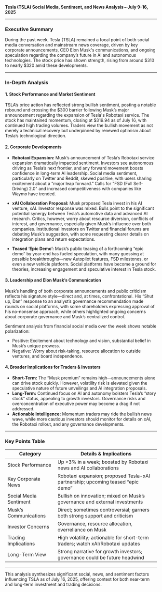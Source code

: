 **Tesla (TSLA) Social Media, Sentiment, and News Analysis – July 9–16, 2025**

---

### Executive Summary

During the past week, Tesla (TSLA) remained a focal point of both social media conversation and mainstream news coverage, driven by key corporate announcements, CEO Elon Musk's communications, and ongoing speculation regarding the company’s future in AI and autonomous technologies. The stock price has shown strength, rising from around $310 to nearly $320 amid these developments.

---

### In-Depth Analysis

#### 1. Stock Performance and Market Sentiment
TSLA’s price action has reflected strong bullish sentiment, posting a notable rebound and crossing the $300 barrier following Musk’s major announcement regarding the expansion of Tesla's Robotaxi service. The stock has maintained momentum, closing at $319.94 as of July 16, with continued high trading volumes. Traders view the bullish movement as not merely a technical recovery but underpinned by renewed optimism about Tesla’s technological direction.

#### 2. Corporate Developments

- **Robotaxi Expansion:** Musk’s announcement of Tesla’s Robotaxi service expansion dramatically impacted sentiment. Investors see autonomous driving as Tesla’s next frontier, and any forward movement boosts confidence in long-term AI leadership. Social media sentiment, particularly on Twitter and Reddit, skewed positive, with users sharing excitement about a “major leap forward.” Calls for "FSD (Full Self-Driving) 2.0" and increased competitiveness with companies like Waymo have trended.

- **xAI Collaboration Proposal:** Musk proposed Tesla invest in his AI venture, xAI. Investor response was mixed. Bulls point to the significant potential synergy between Tesla’s automotive data and advanced AI research. Critics, however, worry about resource diversion, conflicts of interest, and governance, especially given Musk’s influence over both companies. Institutional investors on Twitter and financial forums are debating Musk’s suggestion, with some requesting clearer details on integration plans and return expectations.

- **Teased ‘Epic Demo’:** Musk’s public teasing of a forthcoming “epic demo” by year-end has fueled speculation, with many guessing at possible breakthroughs—new Autopilot features, FSD milestones, or even a new vehicle platform. Social platforms have become a ground for theories, increasing engagement and speculative interest in Tesla stock.

#### 3. Leadership and Elon Musk’s Communication

Musk’s handling of both corporate announcements and public criticism reflects his signature style—direct and, at times, confrontational. His “Shut up, Dan” response to an analyst’s governance recommendation made rounds on social platforms, with some shareholders expressing approval of his no-nonsense approach, while others highlighted ongoing concerns about corporate governance and Musk’s centralized control.

Sentiment analysis from financial social media over the week shows notable polarization:
- Positive: Excitement about technology and vision, substantial belief in Musk’s unique prowess.
- Negative: Worry about risk-taking, resource allocation to outside ventures, and board independence.

#### 4. Broader Implications for Traders & Investors

- **Short-Term:** The “Musk premium” remains high—announcements alone can drive stock quickly. However, volatility risk is elevated given the speculative nature of future unveilings and AI integration proposals.
- **Long-Term:** Continued focus on AI and autonomy bolsters Tesla’s “story stock” status, appealing to growth investors. Governance risks and overconcentration of executive power may become a drag if not addressed.
- **Actionable Intelligence:** Momentum traders may ride the bullish news wave, while more cautious investors should monitor for details on xAI, the Robotaxi rollout, and any governance developments.

---

### Key Points Table

| Category                     | Details & Implications                                                           |
|------------------------------|----------------------------------------------------------------------------------|
| Stock Performance            | Up >3% in a week; boosted by Robotaxi news and AI collaborations                 |
| Key Corporate News           | Robotaxi expansion; proposed Tesla-xAI partnership; upcoming teased “epic demo”  |
| Social Media Sentiment       | Bullish on innovation; mixed on Musk’s governance and external investments       |
| Musk’s Communications        | Direct; sometimes controversial; garners both strong support and criticism       |
| Investor Concerns            | Governance, resource allocation, overreliance on Musk                            |
| Trading Implications         | High volatility; actionable for short-term traders; watch xAI/Robotaxi updates   |
| Long-Term View               | Strong narrative for growth investors; governance could be future headwind        |

---

This analysis synthesizes significant social, news, and sentiment factors influencing TSLA as of July 16, 2025, offering context for both near-term and long-term investment and trading decisions.